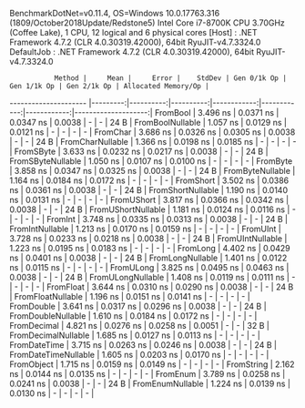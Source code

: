 
BenchmarkDotNet=v0.11.4, OS=Windows 10.0.17763.316 (1809/October2018Update/Redstone5)
Intel Core i7-8700K CPU 3.70GHz (Coffee Lake), 1 CPU, 12 logical and 6 physical cores
  [Host]     : .NET Framework 4.7.2 (CLR 4.0.30319.42000), 64bit RyuJIT-v4.7.3324.0
  DefaultJob : .NET Framework 4.7.2 (CLR 4.0.30319.42000), 64bit RyuJIT-v4.7.3324.0


               Method |     Mean |     Error |    StdDev | Gen 0/1k Op | Gen 1/1k Op | Gen 2/1k Op | Allocated Memory/Op |
--------------------- |---------:|----------:|----------:|------------:|------------:|------------:|--------------------:|
             FromBool | 3.496 ns | 0.0371 ns | 0.0347 ns |      0.0038 |           - |           - |                24 B |
     FromBoolNullable | 1.057 ns | 0.0129 ns | 0.0121 ns |           - |           - |           - |                   - |
             FromChar | 3.686 ns | 0.0326 ns | 0.0305 ns |      0.0038 |           - |           - |                24 B |
     FromCharNullable | 1.366 ns | 0.0198 ns | 0.0185 ns |           - |           - |           - |                   - |
            FromSByte | 3.633 ns | 0.0232 ns | 0.0217 ns |      0.0038 |           - |           - |                24 B |
    FromSByteNullable | 1.050 ns | 0.0107 ns | 0.0100 ns |           - |           - |           - |                   - |
             FromByte | 3.858 ns | 0.0347 ns | 0.0325 ns |      0.0038 |           - |           - |                24 B |
     FromByteNullable | 1.164 ns | 0.0184 ns | 0.0172 ns |           - |           - |           - |                   - |
            FromShort | 3.502 ns | 0.0386 ns | 0.0361 ns |      0.0038 |           - |           - |                24 B |
    FromShortNullable | 1.190 ns | 0.0140 ns | 0.0131 ns |           - |           - |           - |                   - |
           FromUShort | 3.817 ns | 0.0366 ns | 0.0342 ns |      0.0038 |           - |           - |                24 B |
   FromUShortNullable | 1.181 ns | 0.0124 ns | 0.0116 ns |           - |           - |           - |                   - |
              FromInt | 3.748 ns | 0.0335 ns | 0.0313 ns |      0.0038 |           - |           - |                24 B |
      FromIntNullable | 1.213 ns | 0.0170 ns | 0.0159 ns |           - |           - |           - |                   - |
             FromUInt | 3.728 ns | 0.0233 ns | 0.0218 ns |      0.0038 |           - |           - |                24 B |
     FromUIntNullable | 1.223 ns | 0.0195 ns | 0.0183 ns |           - |           - |           - |                   - |
             FromLong | 4.402 ns | 0.0429 ns | 0.0401 ns |      0.0038 |           - |           - |                24 B |
     FromLongNullable | 1.401 ns | 0.0122 ns | 0.0115 ns |           - |           - |           - |                   - |
            FromULong | 3.825 ns | 0.0495 ns | 0.0463 ns |      0.0038 |           - |           - |                24 B |
    FromULongNullable | 1.408 ns | 0.0119 ns | 0.0111 ns |           - |           - |           - |                   - |
            FromFloat | 3.644 ns | 0.0310 ns | 0.0290 ns |      0.0038 |           - |           - |                24 B |
    FromFloatNullable | 1.196 ns | 0.0151 ns | 0.0141 ns |           - |           - |           - |                   - |
           FromDouble | 3.641 ns | 0.0317 ns | 0.0296 ns |      0.0038 |           - |           - |                24 B |
   FromDoubleNullable | 1.610 ns | 0.0184 ns | 0.0172 ns |           - |           - |           - |                   - |
          FromDecimal | 4.821 ns | 0.0276 ns | 0.0258 ns |      0.0051 |           - |           - |                32 B |
  FromDecimalNullable | 1.685 ns | 0.0127 ns | 0.0113 ns |           - |           - |           - |                   - |
         FromDateTime | 3.715 ns | 0.0263 ns | 0.0246 ns |      0.0038 |           - |           - |                24 B |
 FromDateTimeNullable | 1.605 ns | 0.0203 ns | 0.0170 ns |           - |           - |           - |                   - |
           FromObject | 1.715 ns | 0.0159 ns | 0.0149 ns |           - |           - |           - |                   - |
           FromString | 2.162 ns | 0.0144 ns | 0.0135 ns |           - |           - |           - |                   - |
             FromEnum | 3.789 ns | 0.0258 ns | 0.0241 ns |      0.0038 |           - |           - |                24 B |
     FromEnumNullable | 1.224 ns | 0.0139 ns | 0.0130 ns |           - |           - |           - |                   - |
